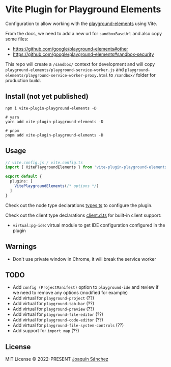 # Vite Plugin for Playground Elements

Configuration to allow working with the [playground-elements](https://github.com/google/playground-elements) using Vite.

From the docs, we need to add a new url for `sandboxBaseUrl` and also copy some files:
- https://github.com/google/playground-elements#other
- https://github.com/google/playground-elements#sandbox-security

This repo will create a `/sandbox/` context for development and will copy `playground-elements/playground-service-worker.js` and `playground-elements/playground-service-worker-proxy.html` to `/sandbox/` folder for production build.

## Install (not yet published)

```shell
npm i vite-plugin-playground-elements -D

# yarn
yarn add vite-plugin-playground-elements -D

# pnpm
pnpm add vite-plugin-playground-elements -D
```

## Usage

```ts
// vite.config.js / vite.config.ts
import { VitePlaygroundElements } from 'vite-plugin-playground-elements'

export default {
  plugins: [
    VitePlaygroundElements(/* options */)
  ]
}
```

Check out the node type declarations [types.ts](./src/types.ts) to configure the plugin.

Check out the client type declarations [client.d.ts](./client.d.ts) for built-in client support:
- `virtual:pg-ide`: virtual module to get IDE configuration configured in the plugin

## Warnings

- Don't use private window in Chrome, it will break the service worker

## TODO

- Add `config (ProjectManifest)` option to `playground-ide` and review if we need to remove any options (modified for example)
- Add virtual for `playground-project` (??)
- Add virtual for `playground-tab-bar` (??)
- Add virtual for `playground-preview` (??)
- Add virtual for `playground-file-editor` (??)
- Add virtual for `playground-code-editor` (??)
- Add virtual for `playground-file-system-controls` (??)
- Add support for `import map` (??)

## License

MIT License © 2022-PRESENT [Joaquín Sánchez](https://github.com/userquin)

